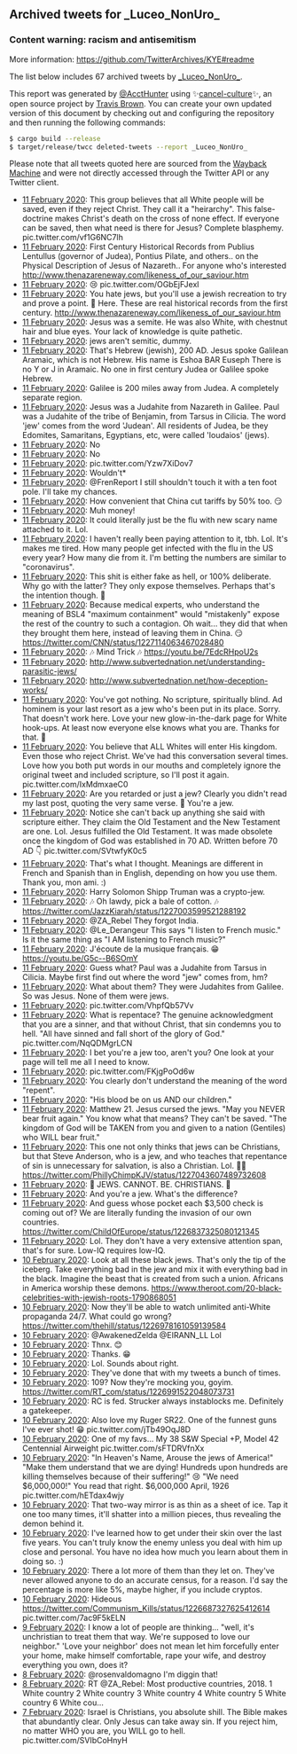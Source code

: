 ## Archived tweets for \_Luceo\_NonUro\_
### Content warning: racism and antisemitism
More information: https://github.com/TwitterArchives/KYE#readme

The list below includes 67 archived tweets by
[\_Luceo\_NonUro\_](https://twitter.com/_Luceo_NonUro_).




This report was generated by [@AcctHunter](https://twitter.com/accthunter) using ✨[cancel-culture](https://github.com/travisbrown/cancel-culture)✨,
an open source project by [Travis Brown](https://twitter.com/travisbrown). You can create your own
updated version of this document by checking out and configuring the repository and then running
the following commands:

```bash
$ cargo build --release
$ target/release/twcc deleted-tweets --report _Luceo_NonUro_
```

Please note that all tweets quoted here are sourced from the
[Wayback Machine](https://web.archive.org) and were not directly accessed through the Twitter API or
any Twitter client.



* [11 February 2020](https://web.archive.org/web/20200211201239/https://twitter.com/_Luceo_NonUro_/status/1227169265763127296): This group believes that all White people will be saved, even if they reject Christ. They call it a "heirarchy".  This false-doctrine makes Christ's death on the cross of none effect. If everyone can be saved, then what need is there for Jesus? Complete blasphemy. pic.twitter.com/vf1G6NC7lh
* [11 February 2020](https://web.archive.org/web/20200211224454/https://twitter.com/_Luceo_NonUro_/status/1227145527629881344): First Century Historical Records from Publius Lentullus (governor of Judea), Pontius Pilate, and others..  on the Physical Description of Jesus of Nazareth..   For anyone who's interested  http://www.thenazareneway.com/likeness_of_our_saviour.htm
* [11 February 2020](https://web.archive.org/web/20200211175057/https://twitter.com/_Luceo_NonUro_/status/1227142062530793480): 😢 pic.twitter.com/OGbEjFJexl
* [11 February 2020](https://web.archive.org/web/20200211182617/https://twitter.com/_Luceo_NonUro_/status/1227141696326193154): You hate jews, but you'll use a jewish recreation to try and prove a point. 🤣  Here. These are real historical records from the first century.  http://www.thenazareneway.com/likeness_of_our_saviour.htm
* [11 February 2020](https://web.archive.org/web/20200211171833/https://twitter.com/_Luceo_NonUro_/status/1227140991079059456): Jesus was a semite. He was also White, with chestnut hair and blue eyes.   Your lack of knowledge is quite pathetic.
* [11 February 2020](https://web.archive.org/web/20200211153104/https://twitter.com/_Luceo_NonUro_/status/1227140686639661056): jews aren't semitic, dummy.
* [11 February 2020](https://web.archive.org/web/20200211131756/https://twitter.com/_Luceo_NonUro_/status/1227140356787122177): That's Hebrew (jewish), 200 AD.  Jesus spoke Galilean Aramaic, which is not Hebrew.  His name is Eshoa BAR Euseph  There is no Y or J in Aramaic.  No one in first century Judea or Galilee spoke Hebrew.
* [11 February 2020](https://web.archive.org/web/20200211085638/https://twitter.com/_Luceo_NonUro_/status/1227137040459980800): Galilee is 200 miles away from Judea. A completely separate region.
* [11 February 2020](https://web.archive.org/web/20200211085638/https://twitter.com/_Luceo_NonUro_/status/1227137040459980800): Jesus was a Judahite from Nazareth in Galilee.   Paul was a Judahite of the tribe of Benjamin, from Tarsus in Cilicia.  The word 'jew' comes from the word 'Judean'. All residents of Judea, be they Edomites, Samaritans, Egyptians, etc, were called 'Ioudaios' (jews).
* [11 February 2020](https://web.archive.org/web/20200211174405/https://twitter.com/_Luceo_NonUro_/status/1227137068817620993): No
* [11 February 2020](https://web.archive.org/web/20200211085638/https://twitter.com/_Luceo_NonUro_/status/1227137040459980800): No
* [11 February 2020](https://web.archive.org/web/20200211094943/https://twitter.com/_Luceo_NonUro_/status/1227123932832108546): pic.twitter.com/Yzw7XiDov7
* [11 February 2020](https://web.archive.org/web/20200211092143/https://twitter.com/_Luceo_NonUro_/status/1227121789844836353): Wouldn't*
* [11 February 2020](https://web.archive.org/web/20200211064634/https://twitter.com/_Luceo_NonUro_/status/1227121733141962754): @FrenReport I still shouldn't touch it with a ten foot pole. I'll take my chances.
* [11 February 2020](https://web.archive.org/web/20200211091058/https://twitter.com/_Luceo_NonUro_/status/1227121318354735104): How convenient that China cut tariffs by 50% too. 😏
* [11 February 2020](https://web.archive.org/web/20200211091058/https://twitter.com/_Luceo_NonUro_/status/1227121318354735104): Muh money!
* [11 February 2020](https://web.archive.org/web/20200211154011/https://twitter.com/_Luceo_NonUro_/status/1227119958137745409): It could literally just be the flu with new scary name attached to it. Lol.
* [11 February 2020](https://web.archive.org/web/20200211154011/https://twitter.com/_Luceo_NonUro_/status/1227119958137745409): I haven't really been paying attention to it, tbh. Lol. It's makes me tired.  How many people get infected with the flu in the US every year? How many die from it. I'm betting the numbers are similar to "coronavirus".
* [11 February 2020](https://web.archive.org/web/20200211143524/https://twitter.com/_Luceo_NonUro_/status/1227118692602974209): This shit is either fake as hell, or 100% deliberate.   Why go with the latter? They only expose themselves. Perhaps that's the intention though. 🧐
* [11 February 2020](https://web.archive.org/web/20200211191612/https://twitter.com/_Luceo_NonUro_/status/1227117302539223045): Because medical experts, who understand the meaning of BSL4 "maximum containment" would "mistakenly" expose the rest of the country to such a contagion.  Oh wait... they did that when they brought them here, instead of leaving them in China. 😏 https://twitter.com/CNN/status/1227114063467028480
* [11 February 2020](https://web.archive.org/web/20200211071955/https://twitter.com/_Luceo_NonUro_/status/1227115922189619201): 🎶 Mind Trick 🎶 https://youtu.be/7EdcRHpoU2s
* [11 February 2020](https://web.archive.org/web/20200211101539/https://twitter.com/_Luceo_NonUro_/status/1227114276789325824): http://www.subvertednation.net/understanding-parasitic-jews/
* [11 February 2020](https://web.archive.org/web/20200211172651/https://twitter.com/_Luceo_NonUro_/status/1227112932762357761): http://www.subvertednation.net/how-deception-works/
* [11 February 2020](https://web.archive.org/web/20200211060547/https://twitter.com/_Luceo_NonUro_/status/1227106193379930112): You've got nothing. No scripture, spiritually blind. Ad hominem is your last resort as a jew who's been put in its place. Sorry. That doesn't work here.   Love your new glow-in-the-dark page for White hook-ups.   At least now everyone else knows what you are. Thanks for that. 🤣
* [11 February 2020](https://web.archive.org/web/20200211091215/https://twitter.com/_Luceo_NonUro_/status/1227104834085687296): You believe that ALL Whites will enter His kingdom. Even those who reject Christ. We've had this conversation several times.   Love how you both put words in our mouths and completely ignore the original tweet and included scripture, so I'll post it again. pic.twitter.com/IxMdmxaeC0
* [11 February 2020](https://web.archive.org/web/20200211151453/https://twitter.com/_Luceo_NonUro_/status/1227102299627163648): Are you retarded or just a jew? Clearly you didn't read my last post, quoting the very same verse. 🤤  You're a jew.
* [11 February 2020](https://web.archive.org/web/20200211055915/https://twitter.com/_Luceo_NonUro_/status/1227089970894188544): Notice she can't back up anything she said with scripture either.  They claim the Old Testament and the New Testament are one. Lol. Jesus fulfilled the Old Testament. It was made obsolete once the kingdom of God was established in 70 AD.  Written before 70 AD 👇 pic.twitter.com/SVtwfyK0c5
* [11 February 2020](https://web.archive.org/web/20200211045048/https://twitter.com/_Luceo_NonUro_/status/1227059030750830594): That's what I thought. Meanings are different in French and Spanish than in English, depending on how you use them. Thank you, mon ami. :)
* [11 February 2020](https://web.archive.org/web/20200211192755/https://twitter.com/_Luceo_NonUro_/status/1227068576886149121): Harry Solomon Shipp Truman was a crypto-jew.
* [11 February 2020](https://web.archive.org/web/20200211044011/https://twitter.com/_Luceo_NonUro_/status/1227065988333658117): 🎶 Oh lawdy, pick a bale of cotton. 🎶 https://twitter.com/JazzKiarah/status/1227003599521288192
* [11 February 2020](https://web.archive.org/web/20200211024309/https://twitter.com/_Luceo_NonUro_/status/1227060475340480513): @ZA_Rebel They forgot India.
* [11 February 2020](https://web.archive.org/web/20200211025713/https://twitter.com/_Luceo_NonUro_/status/1227058522711568385): @Le_Derangeur  This says "I listen to French music."   Is it the same thing as "I AM listening to French music?"
* [11 February 2020](https://web.archive.org/web/20200211025713/https://twitter.com/_Luceo_NonUro_/status/1227058522711568385): J'écoute de la musique français. 😁 https://youtu.be/G5c--B6SOmY
* [11 February 2020](https://web.archive.org/web/20200211041734/https://twitter.com/_Luceo_NonUro_/status/1227056798852579328): Guess what? Paul was a Judahite from Tarsus in Cilicia.  Maybe first find out where the word "jew" comes from, hm?
* [11 February 2020](https://web.archive.org/web/20200211065315/https://twitter.com/_Luceo_NonUro_/status/1227055621075357696): What about them? They were Judahites from Galilee. So was Jesus. None of them were jews.
* [11 February 2020](https://web.archive.org/web/20200211084827/https://twitter.com/_Luceo_NonUro_/status/1227052292970614784): pic.twitter.com/VhpfQb57Vv
* [11 February 2020](https://web.archive.org/web/20200211084827/https://twitter.com/_Luceo_NonUro_/status/1227052292970614784): What is repentace? The genuine acknowledgment that you are a sinner, and that without Christ, that sin condemns you to hell.  "All have sinned and fall short of the glory of God." pic.twitter.com/NqQDMgrLCN
* [11 February 2020](https://web.archive.org/web/20200211030510/https://twitter.com/_Luceo_NonUro_/status/1227050371983593472): I bet you're a jew too, aren't you? One look at your page will tell me all I need to know.
* [11 February 2020](https://web.archive.org/web/20200212054934/https://twitter.com/_Luceo_NonUro_/status/1227049084210614272): pic.twitter.com/FKjgPoOd6w
* [11 February 2020](https://web.archive.org/web/20200211075039/https://twitter.com/_Luceo_NonUro_/status/1227047857296900096): You clearly don't understand the meaning of the word "repent".
* [11 February 2020](https://web.archive.org/web/20200211082017/https://twitter.com/_Luceo_NonUro_/status/1227045515193442304): "His blood be on us AND our children."
* [11 February 2020](https://web.archive.org/web/20200211082017/https://twitter.com/_Luceo_NonUro_/status/1227045515193442304): Matthew 21. Jesus cursed the jews. "May you NEVER bear fruit again." You know what that means? They can't be saved. "The kingdom of God will be TAKEN from you and given to a nation (Gentiles) who WILL bear fruit."
* [11 February 2020](https://web.archive.org/web/20200211022400/https://twitter.com/_Luceo_NonUro_/status/1227044819127717889): This one not only thinks that jews can be Christians, but that Steve Anderson, who is a jew, and who teaches that repentance of sin is unnecessary for salvation, is also a Christian. Lol. 🤦‍♀️ https://twitter.com/PhillyChimpKJV/status/1227043607489732608
* [11 February 2020](https://web.archive.org/web/20200211095238/https://twitter.com/_Luceo_NonUro_/status/1227043830098255873): 👏 JEWS. CANNOT. BE. CHRISTIANS. 👏
* [11 February 2020](https://web.archive.org/web/20200211080850/https://twitter.com/_Luceo_NonUro_/status/1227043398458249217): And you're a jew.   What's the difference?
* [11 February 2020](https://web.archive.org/web/20200211122827/https://twitter.com/_Luceo_NonUro_/status/1227035438726238209): And guess whose pocket each $3,500 check is coming out of?   We are literally funding the invasion of our own countries. https://twitter.com/ChildOfEurope/status/1226837325080121345
* [11 February 2020](https://web.archive.org/web/20200211075439/https://twitter.com/_Luceo_NonUro_/status/1227024893767798786): Lol. They don't have a very extensive attention span, that's for sure. Low-IQ requires low-IQ.
* [10 February 2020](https://web.archive.org/web/20200211001512/https://twitter.com/_Luceo_NonUro_/status/1227010905659015168): Look at all these black jews. That's only the tip of the iceberg.   Take everything bad in the jew and mix it with everything bad in the black. Imagine the beast that is created from such a union.   Africans in America worship these demons. https://www.theroot.com/20-black-celebrities-with-jewish-roots-1790868051
* [10 February 2020](https://web.archive.org/web/20200210235119/https://twitter.com/_Luceo_NonUro_/status/1227008148290129921): Now they'll be able to watch unlimited anti-White propaganda 24/7. What could go wrong? https://twitter.com/thehill/status/1226978161059139584
* [10 February 2020](https://web.archive.org/web/20200210222402/https://twitter.com/_Luceo_NonUro_/status/1226995266496102401): @AwakenedZelda @EIRANN_LL Lol
* [10 February 2020](https://web.archive.org/web/20200210224646/https://twitter.com/_Luceo_NonUro_/status/1226993057872195586): Thnx. 😊
* [10 February 2020](https://web.archive.org/web/20200210224841/https://twitter.com/_Luceo_NonUro_/status/1226992834189897728): Thanks. 😁
* [10 February 2020](https://web.archive.org/web/20200212040318/https://twitter.com/_Luceo_NonUro_/status/1226992569273528320): Lol. Sounds about right.
* [10 February 2020](https://web.archive.org/web/20200210223924/https://twitter.com/_Luceo_NonUro_/status/1226992430672699395): They've done that with my tweets a bunch of times.
* [10 February 2020](https://web.archive.org/web/20200212021905/https://twitter.com/_Luceo_NonUro_/status/1226991869390983168): 109? Now they're mocking you, goyim. https://twitter.com/RT_com/status/1226991522048073731
* [10 February 2020](https://web.archive.org/web/20200210223924/https://twitter.com/_Luceo_NonUro_/status/1226992430672699395): RC is fed. Strucker always instablocks me. Definitely a gatekeeper.
* [10 February 2020](https://web.archive.org/web/20200210224841/https://twitter.com/_Luceo_NonUro_/status/1226992834189897728): Also love my Ruger SR22. One of the funnest guns I've ever shot! 😁 pic.twitter.com/jTb49OqJ8D
* [10 February 2020](https://web.archive.org/web/20200210224841/https://twitter.com/_Luceo_NonUro_/status/1226992834189897728): One of my favs...  My 38 S&W Special +P, Model 42 Centennial Airweight pic.twitter.com/sFTDRVfnXx
* [10 February 2020](https://web.archive.org/web/20200212045122/https://twitter.com/_Luceo_NonUro_/status/1226764665755185154): "In Heaven's Name, Arouse the jews of America!"  "Make them understand that we are dying! Hundreds upon hundreds are killing themselves because of their suffering!" 😢  "We need $6,000,000!"  You read that right. $6,000,000  April, 1926 pic.twitter.com/hETdax4wjy
* [10 February 2020](https://web.archive.org/web/20200210223924/https://twitter.com/_Luceo_NonUro_/status/1226992430672699395): That two-way mirror is as thin as a sheet of ice. Tap it one too many times, it'll shatter into a million pieces, thus revealing the demon behind it.
* [10 February 2020](https://web.archive.org/web/20200210223924/https://twitter.com/_Luceo_NonUro_/status/1226992430672699395): I've learned how to get under their skin over the last five years.  You can't truly know the enemy unless you deal with him up close and personal. You have no idea how much you learn about them in doing so. :)
* [10 February 2020](https://web.archive.org/web/20200212040318/https://twitter.com/_Luceo_NonUro_/status/1226992569273528320): There a lot more of them than they let on. They've never allowed anyone to do an accurate census, for a reason. I'd say the percentage is more like 5%, maybe higher, if you include cryptos.
* [10 February 2020](https://web.archive.org/web/20200212040318/https://twitter.com/_Luceo_NonUro_/status/1226992569273528320): Hideous  https://twitter.com/Communism_Kills/status/1226687327625412614  pic.twitter.com/7ac9F5kELN
* [ 9 February 2020](https://web.archive.org/web/20200209110719/https://twitter.com/_Luceo_NonUro_/status/1226462577305276416): I know a lot of people are thinking... "well, it's unchristian to treat them that way. We're supposed to love our neighbor." 'Love your neighbor' does not mean let him forcefully enter your home, make himself comfortable, rape your wife, and destroy everything you own, does it?
* [ 8 February 2020](https://web.archive.org/web/20200208081317/https://twitter.com/_Luceo_NonUro_/status/1226056392517279744): @rosenvaldomagno I'm diggin that!
* [ 8 February 2020](https://web.archive.org/web/20200208004308/https://twitter.com/_Luceo_NonUro_/status/1225943108560572417): RT @ZA_Rebel: Most productive countries, 2018.  1 White country 2 White country 3 White country 4 White country 5 White country 6 White cou…
* [ 7 February 2020](https://web.archive.org/web/20200211055915/https://twitter.com/_Luceo_NonUro_/status/1227089970894188544): Israel is Christians, you absolute shill. The Bible makes that abundantly clear. Only Jesus can take away sin. If you reject him, no matter WHO you are, you WILL go to hell. pic.twitter.com/SVIbCoHnyH
